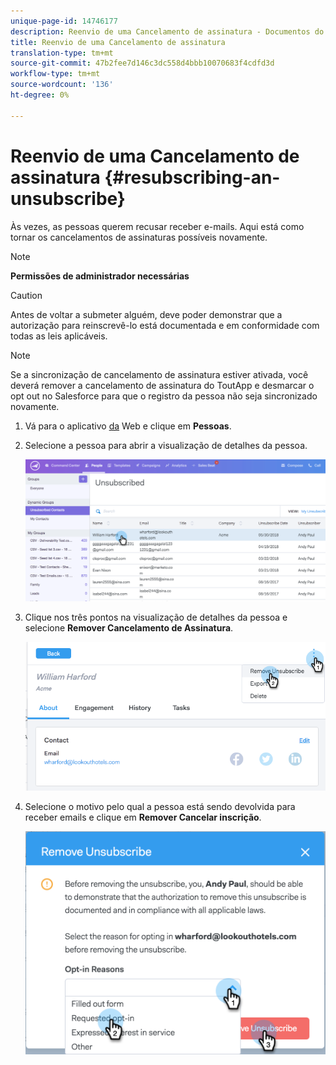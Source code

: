 ```yaml
---
unique-page-id: 14746177
description: Reenvio de uma Cancelamento de assinatura - Documentos do Marketing - Documentação do produto
title: Reenvio de uma Cancelamento de assinatura
translation-type: tm+mt
source-git-commit: 47b2fee7d146c3dc558d4bbb10070683f4cdfd3d
workflow-type: tm+mt
source-wordcount: '136'
ht-degree: 0%

---
```



# Reenvio de uma Cancelamento de assinatura {#resubscribing-an-unsubscribe}

Às vezes, as pessoas querem recusar receber e-mails. Aqui está como tornar os cancelamentos de assinaturas possíveis novamente.

>[!NOTE]
>
>**Permissões de administrador necessárias**

>[!CAUTION]
>
>Antes de voltar a submeter alguém, deve poder demonstrar que a autorização para reinscrevê-lo está documentada e em conformidade com todas as leis aplicáveis.

>[!NOTE]
>
>Se a sincronização de cancelamento de assinatura estiver ativada, você deverá remover a cancelamento de assinatura do ToutApp e desmarcar o opt out no Salesforce para que o registro da pessoa não seja sincronizado novamente.

1. Vá para o aplicativo [da](http://toutapp.com/login) Web e clique em **Pessoas**.
1. Selecione a pessoa para abrir a visualização de detalhes da pessoa.

   ![](assets/two.png)

1. Clique nos três pontos na visualização de detalhes da pessoa e selecione **Remover Cancelamento de Assinatura**.

   ![](assets/three.png)

1. Selecione o motivo pelo qual a pessoa está sendo devolvida para receber emails e clique em **Remover Cancelar inscrição**.

   ![](assets/four.png)

